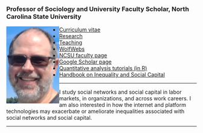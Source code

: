 ### Professor of Sociology and University Faculty Scholar, North Carolina State University

<img align="left" src="steve_blowing_rock_smC.jpg">
 
 - [Curriculum vitae](/cv.pdf)
 - [Research](/research.html)
 - [Teaching](/teaching.html)
 - [WolfWebs](https://sites.google.com/ncsu.edu/ncsuwolfwebs/home)
 - [NCSU faculty page](https://chass.ncsu.edu/people/sjmcdona/)
 - [Google Scholar page](https://scholar.google.com/citations?user=x5igFpEAAAAJ&hl=en&oi=ao)
 - [Quantitative analysis tutorials (in R)](/tutorials/index.html)
 - [Handbook on Inequality and Social Capital](https://www.e-elgar.com/shop/usd/handbook-on-inequality-and-social-capital-9781802202366.html)  

 ---

 I study social networks and social capital in labor markets, in organizations, and across work careers. I am also interested in how the internet and platform technologies may exacerbate or ameliorate inequalities associated with social networks and social capital.  

 ---
